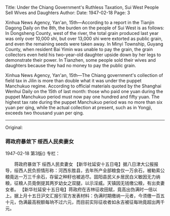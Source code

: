 Title: Under the Chiang Government's Ruthless Taxation, Sui West People Sell Wives and Daughters
Author:
Date: 1947-02-18
Page: 3

Xinhua News Agency, Yan'an, 15th—According to a report in the Tianjin Dagong Daily on the 8th, the burden on the people of Sui West is as follows: In Dongsheng County, west of the river, the total grain produced last year was only over 10,000 shi, but over 13,000 shi were extorted as public grain, and even the remaining seeds were taken away. In Minyi Township, Guyang County, when resident Bai Yimin was unable to pay the grain, the grain collectors even held his two-year-old daughter upside down by her legs to demonstrate their power. In Tianzhen, some people sold their wives and daughters because they had no money to pay the public grain.

Xinhua News Agency, Yan'an, 15th—The Chiang government's collection of field tax in Jilin is more than double what it was under the puppet Manchukuo regime. According to official materials quoted by the Shanghai Wenhui Daily on the 15th of last month: those who paid one yuan during the puppet Manchukuo period must now pay one hundred and fifty yuan. The highest tax rate during the puppet Manchukuo period was no more than six yuan per qing, while the actual collection at present, such as in Yongji, exceeds two thousand yuan per qing.



<hr /> 

Original: 


### 蒋政府暴敛下  绥西人民卖妻女

1947-02-18
第3版()
专栏：

　　蒋政府暴敛下
    绥西人民卖妻女
    【新华社延安十五日电】据八日津大公报报导，绥西人民负担情形称：河西东胜县，去年所产全部粮食仅一万余石，被勒索公粮竟达一万三千余石，存留之种籽也被追尽。固阳县民义乡居民白义敏因无力纳粮，征粮人员竟倒提其两岁幼女之双腿，以示淫威。天镇因无钱缴公粮，有出卖妻女者。
    【新华社延安十五日电】蒋政府在吉林征收田赋，竟高出伪满时一倍以上。据上月十五日沪文汇报引官方发表材料：伪满时期缴纳一元者，今须缴一百五十元，伪满最高税额每垧不过六元，而目前实际征收者如永吉被征每垧竟超出两千元。
